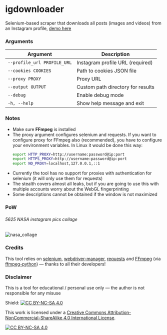 # igdownloader
Selenium-based scraper that downloads all posts (images and videos) from an Instagram profile, [demo here](https://x.com/azuk4r/status/1944466277986398370)
### Arguments
| Argument | Description |
|----------|-------------|
| `--profile_url PROFILE_URL` | Instagram profile URL (required) |
| `--cookies COOKIES` | Path to cookies JSON file |
| `--proxy PROXY` | Proxy URL |
| `--output OUTPUT` | Custom path directory for results |
| `--debug` | Enable debug mode |
| `-h, --help` | Show help message and exit |
### Notes
- Make sure **FFmpeg** is installed
- The proxy argument configures selenium and requests. If you want to configure proxy for FFmpeg also (recommended), you have to configure your environment variables. In Linux it would be done this way:
  ```bash
  export HTTP_PROXY=http://username:password@ip:port
  export HTTPS_PROXY=http://username:password@ip:port
  export NO_PROXY=localhost,127.0.0.1,::1
  ```
- Currently the tool has no support for proxies with authentication for selenium (it will only use them for requests)
- The stealth covers almost all leaks, but if you are going to use this with multiple accounts worry about the WebGL fingerprinting
- Some descriptions cannot be obtained if the window is not maximized
### PoW
###### 5625 NASA instagram pics collage
![nasa_collage](nasa_collage.jpeg)
### Credits
This tool relies on [selenium](https://github.com/SeleniumHQ/selenium), [webdriver-manager](https://github.com/SergeyPirogov/webdriver_manager), [requests](https://github.com/psf/requests) and [FFmpeg](https://github.com/FFmpeg/FFmpeg) (via [ffmpeg-python](https://github.com/kkroening/ffmpeg-python)) — thanks to all their developers!
### Disclaimer
This is a tool for educational / personal use only — the author is not responsible for any misuse

Shield: [![CC BY-NC-SA 4.0][cc-by-nc-sa-shield]][cc-by-nc-sa]

This work is licensed under a
[Creative Commons Attribution-NonCommercial-ShareAlike 4.0 International License][cc-by-nc-sa].

[![CC BY-NC-SA 4.0][cc-by-nc-sa-image]][cc-by-nc-sa]

[cc-by-nc-sa]: http://creativecommons.org/licenses/by-nc-sa/4.0/
[cc-by-nc-sa-image]: https://licensebuttons.net/l/by-nc-sa/4.0/88x31.png
[cc-by-nc-sa-shield]: https://img.shields.io/badge/License-CC%20BY--NC--SA%204.0-lightgrey.svg
